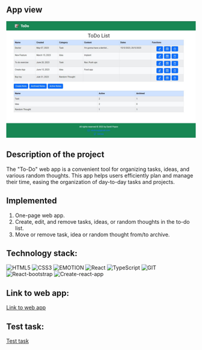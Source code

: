 ## App view

![Overview](./assets/overview.jpg)

## Description of the project

The "To-Do" web app is a convenient tool for organizing tasks, ideas, and various random thoughts. This app helps users efficiently plan and manage their time, easing the organization of day-to-day tasks and projects.

## Implemented

1. One-page web app.
2. Create, edit, and remove tasks, ideas, or random thoughts in the to-do list.
3. Move or remove task, idea or random thought from/to archive.

## Technology stack:

![HTML5](https://img.shields.io/badge/HTML5-E34F26?style=for-the-badge&logo=html5&logoColor=white)
![CSS3](https://img.shields.io/badge/CSS3-1572B6?style=for-the-badge&logo=css3&logoColor=white)
![EMOTION](https://img.shields.io/badge/emotion-CC6699?style=for-the-badge&logoColor=white)
![React](https://img.shields.io/badge/React-20232A?style=for-the-badge&logo=react&logoColor=61DAFB)
![TypeScript](https://img.shields.io/badge/TypeScript-007ACC?style=for-the-badge&logo=typescript&logoColor=white)
![GIT](https://img.shields.io/badge/GIT-E44C30?style=for-the-badge&logo=git&logoColor=white)
![React-bootstrap](https://img.shields.io/badge/React-bootstrap-35FFF8?style=for-the-badge)
![Create-react-app](https://img.shields.io/badge/Webpack-090000?style=for-the-badge)

## Link to web app:
[Link to web app](https://radency-ht-02-bh5f4g9re-daniilpopov0809.vercel.app/)

## Test task:
[Test task](https://drive.google.com/file/d/1vjMwHT-Jna276WCR-xR_Xgh-rwKkBEB0/view?usp=drive_link)